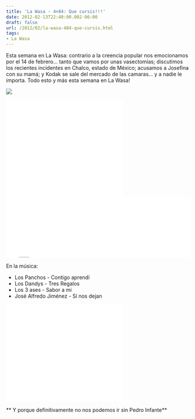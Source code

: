 ```yaml
---
title: 'La Wasa - 4×04: Que cursis!!!'
date: 2012-02-13T22:40:00.002-06:00
draft: false
url: /2012/02/la-wasa-404-que-cursis.html
tags: 
- La Wasa
---
```


Esta semana en La Wasa: contrario a la creencia popular nos emocionamos por el 14 de febrero... tanto que vamos por unas vasectomías; discutimos los recientes incidentes en Chalco, estado de México; acusamos a Josefina con su mamá; y Kodak se sale del mercado de las camaras... y a nadie le importa. Todo esto y más esta semana en La Wasa!  
  

[![](http://imgs.xkcd.com/comics/valentine.jpg)](http://xkcd.com/63/)

  

 <object class="BLOGGER-youtube-video" classid="clsid:D27CDB6E-AE6D-11cf-96B8-444553540000" codebase="http://download.macromedia.com/pub/shockwave/cabs/flash/swflash.cab#version=6,0,40,0" data-thumbnail-src="http://1.gvt0.com/vi/tREJbzAVbsk/0.jpg" height="266" width="320">
<param name="movie" value="//www.youtube.com/v/H_UoGPe_7KQ&amp;fs=1&amp;source=uds"> 
<param name="bgcolor" value="#FFFFFF"> 
<embed width="320" height="266" src="//www.youtube.com/v/H_UoGPe_7KQ&amp;fs=1&amp;source=uds" type="application/x-shockwave-flash">
</object> 

  
  
<iframe width="100%" height="166" scrolling="no" frameborder="no" src="//w.soundcloud.com/player/?url=http%3A%2F%2Fapi.soundcloud.com%2Ftracks%2F85232499%3Fsecret_token%3Ds-FIESf&amp;show_artwork=true&amp;secret_url=true"></iframe>  

En la música:

*   Los Panchos - Contigo aprendí
*   Los Dandys - Tres Regalos
*   Los 3 ases - Sabor a mi
*   José Alfredo Jiménez - Sí nos dejan

 <object class="BLOGGER-youtube-video" classid="clsid:D27CDB6E-AE6D-11cf-96B8-444553540000" codebase="http://download.macromedia.com/pub/shockwave/cabs/flash/swflash.cab#version=6,0,40,0" data-thumbnail-src="http://2.gvt0.com/vi/TSeqjXiLEE4/0.jpg" height="266" width="320">
<param name="movie" value="//www.youtube.com/v/TSeqjXiLEE4&amp;fs=1&amp;source=uds"> 
<param name="bgcolor" value="#FFFFFF"> 
<embed width="320" height="266" src="//www.youtube.com/v/TSeqjXiLEE4&amp;fs=1&amp;source=uds" type="application/x-shockwave-flash">
</object> 

** Y porque definitivamente no nos podemos ir sin Pedro Infante**